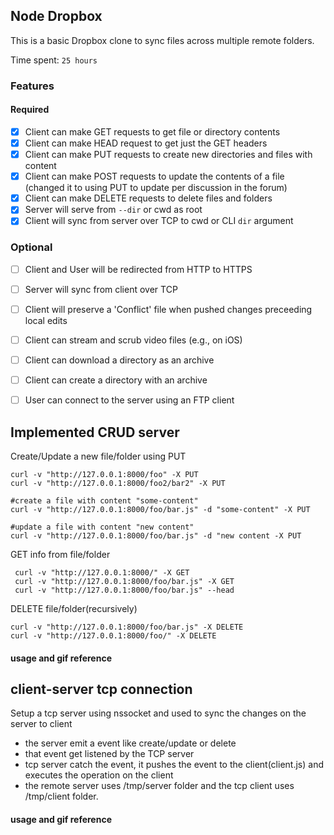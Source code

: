 ## Node Dropbox

This is a basic Dropbox clone to sync files across multiple remote folders.

Time spent: `25 hours`

### Features

#### Required

- [x] Client can make GET requests to get file or directory contents
- [x] Client can make HEAD request to get just the GET headers 
- [x] Client can make PUT requests to create new directories and files with content
- [x] Client can make POST requests to update the contents of a file (changed it to using PUT to update per discussion in the forum)
- [x] Client can make DELETE requests to delete files and folders
- [x] Server will serve from `--dir` or cwd as root
- [x] Client will sync from server over TCP to cwd or CLI `dir` argument

### Optional

- [ ] Client and User will be redirected from HTTP to HTTPS
- [ ] Server will sync from client over TCP
- [ ] Client will preserve a 'Conflict' file when pushed changes preceeding local edits
- [ ] Client can stream and scrub video files (e.g., on iOS)
- [ ] Client can download a directory as an archive
- [ ] Client can create a directory with an archive
- [ ] User can connect to the server using an FTP client


## Implemented CRUD server

Create/Update a new file/folder  using PUT
```shellscript
curl -v "http://127.0.0.1:8000/foo" -X PUT
curl -v "http://127.0.0.1:8000/foo2/bar2" -X PUT

#create a file with content "some-content"
curl -v "http://127.0.0.1:8000/foo/bar.js" -d "some-content" -X PUT 

#update a file with content "new content"
curl -v "http://127.0.0.1:8000/foo/bar.js" -d "new content -X PUT
```

GET info from file/folder
```shellscript
 curl -v "http://127.0.0.1:8000/" -X GET
 curl -v "http://127.0.0.1:8000/foo/bar.js" -X GET
 curl -v "http://127.0.0.1:8000/foo/bar.js" --head
```

DELETE file/folder(recursively)
```shellscript
curl -v "http://127.0.0.1:8000/foo/bar.js" -X DELETE
curl -v "http://127.0.0.1:8000/foo/" -X DELETE
```
#### usage and gif reference




## client-server tcp connection

Setup a tcp server using nssocket and used to sync the changes on the server to client

 - the server emit a event like create/update or delete
 - that event get listened by the TCP server
 - tcp server catch the event, it pushes the event to the client(client.js) and executes the operation on the client
 - the remote server uses /tmp/server folder and the tcp client uses /tmp/client folder. 

#### usage and gif reference
